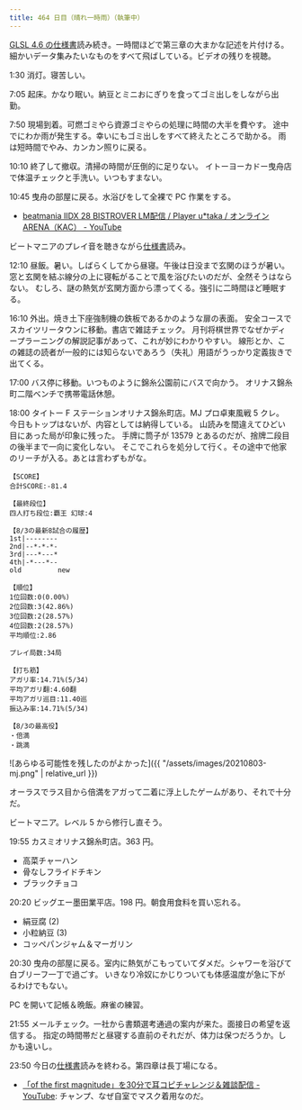 ```yaml
---
title: 464 日目（晴れ一時雨）（執筆中）
---
```


[GLSL 4.6 の仕様書][glsl460]読み続き。一時間ほどで第三章の大まかな記述を片付ける。
細かいデータ集みたいなものをすべて飛ばしている。ビデオの残りを視聴。

1:30 消灯。寝苦しい。

7:05 起床。かなり眠い。納豆とミニおにぎりを食ってゴミ出しをしながら出勤。

7:50 現場到着。可燃ゴミやら資源ゴミやらの処理に時間の大半を費やす。
途中でにわか雨が発生する。幸いにもゴミ出しをすべて終えたところで助かる。
雨は短時間でやみ、カンカン照りに戻る。

10:10 終了して撤収。清掃の時間が圧倒的に足りない。
イトーヨーカドー曳舟店で体温チェックと手洗い。いつもすまない。

10:45 曳舟の部屋に戻る。水浴びをして全裸で PC 作業をする。

* [beatmania IIDX 28 BISTROVER LM配信 / Player u*taka / オンラインARENA（KAC） - YouTube](https://www.youtube.com/watch?v=Qr5m1W24s78)

ビートマニアのプレイ音を聴きながら[仕様書][glsl460]読み。

12:10 昼飯。暑い。しばらくしてから昼寝。午後は日没まで玄関のほうが暑い。
窓と玄関を結ぶ線分の上に寝転がることで風を浴びたいのだが、全然そうはならない。
むしろ、謎の熱気が玄関方面から漂ってくる。強引に二時間ほど睡眠する。

16:10 外出。焼き土下座強制機の鉄板であるかのような扉の表面。
安全コースでスカイツリータウンに移動。書店で雑誌チェック。
月刊将棋世界でなぜかディープラーニングの解説記事があって、これが妙にわかりやすい。
線形とか、この雑誌の読者が一般的には知らないであろう（失礼）用語がうっかり定義抜きで出てくる。

17:00 バス停に移動。いつものように錦糸公園前にバスで向かう。
オリナス錦糸町二階ベンチで携帯電話休憩。

18:00 タイトー F ステーションオリナス錦糸町店。MJ プロ卓東風戦 5 クレ。
今日もトップはないが、内容としては納得している。
山読みを間違えてひどい目にあった局が印象に残った。
手牌に筒子が 13579 とあるのだが、捨牌二段目の後半まで一向に変化しない。
そこでこれらを処分して行く。その途中で他家のリーチが入る。あとは言わずもがな。

```text
【SCORE】
合計SCORE:-81.4

【最終段位】
四人打ち段位:覇王 幻球:4

【8/3の最新8試合の履歴】
1st|--------
2nd|--*-*-*-
3rd|---*---*
4th|-*---*--
old         new

【順位】
1位回数:0(0.00%)
2位回数:3(42.86%)
3位回数:2(28.57%)
4位回数:2(28.57%)
平均順位:2.86

プレイ局数:34局

【打ち筋】
アガリ率:14.71%(5/34)
平均アガリ翻:4.60翻
平均アガリ巡目:11.40巡
振込み率:14.71%(5/34)

【8/3の最高役】
・倍満
・跳満
```

![あらゆる可能性を残したのがよかった]({{ "/assets/images/20210803-mj.png" | relative_url }})

オーラスでラス目から倍満をアガって二着に浮上したゲームがあり、それで十分だ。

ビートマニア。レベル 5 から修行し直そう。

19:55 カスミオリナス錦糸町店。363 円。

* 高菜チャーハン
* 骨なしフライドチキン
* ブラックチョコ

20:20 ビッグエー墨田業平店。198 円。朝食用食料を買い忘れる。

* 絹豆腐 (2)
* 小粒納豆 (3)
* コッペパンジャム＆マーガリン

20:30 曳舟の部屋に戻る。室内に熱気がこもっていてダメだ。シャワーを浴びて白ブリーフ一丁で過ごす。
いきなり冷奴にかじりついても体感温度が急に下がるわけでもない。

PC を開いて記帳＆晩飯。麻雀の練習。

21:55 メールチェック。一社から書類選考通過の案内が来た。面接日の希望を返信する。
指定の時間帯だと昼寝する直前のそれだが、体力は保つだろうか。しかも遠いし。

23:50 今日の[仕様書][glsl460]読みを終わる。第四章は長丁場になる。

* [「of the first magnitude」を30分で耳コピチャレンジ＆雑談配信 - YouTube](https://www.youtube.com/watch?v=KVgcKX5wOu4):
  チャンプ、なぜ自室でマスク着用なのだ。

[glsl460]: https://www.khronos.org/registry/OpenGL/specs/gl/GLSLangSpec.4.60.html
